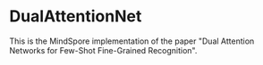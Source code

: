 # DualAttentionNet
This is the MindSpore implementation of the paper "Dual Attention Networks for Few-Shot Fine-Grained Recognition".
